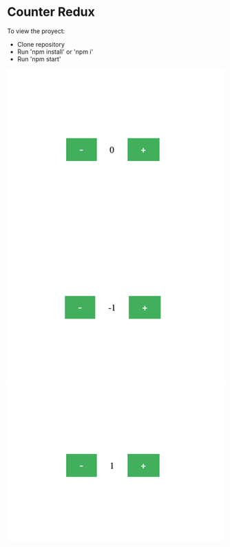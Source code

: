 # Counter Redux
To view the proyect:
- Clone repository
- Run 'npm install' or 'npm i'
- Run 'npm start'

<img src="Images/counter0.png" />
<img src="Images/counterLess1.png" />
<img src="Images/counterMore1.png" />